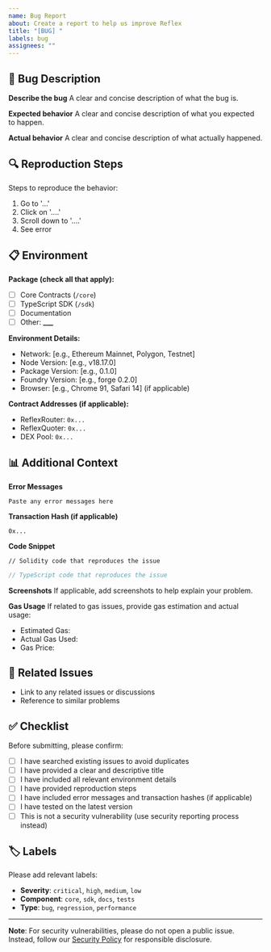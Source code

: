 ```yaml
---
name: Bug Report
about: Create a report to help us improve Reflex
title: "[BUG] "
labels: bug
assignees: ""
---
```


## 🐛 Bug Description

**Describe the bug**
A clear and concise description of what the bug is.

**Expected behavior**
A clear and concise description of what you expected to happen.

**Actual behavior**
A clear and concise description of what actually happened.

## 🔍 Reproduction Steps

Steps to reproduce the behavior:

1. Go to '...'
2. Click on '....'
3. Scroll down to '....'
4. See error

## 📋 Environment

**Package (check all that apply):**

- [ ] Core Contracts (`/core`)
- [ ] TypeScript SDK (`/sdk`)
- [ ] Documentation
- [ ] Other: ****\_\_\_****

**Environment Details:**

- Network: [e.g., Ethereum Mainnet, Polygon, Testnet]
- Node Version: [e.g., v18.17.0]
- Package Version: [e.g., 0.1.0]
- Foundry Version: [e.g., forge 0.2.0]
- Browser: [e.g., Chrome 91, Safari 14] (if applicable)

**Contract Addresses (if applicable):**

- ReflexRouter: `0x...`
- ReflexQuoter: `0x...`
- DEX Pool: `0x...`

## 📊 Additional Context

**Error Messages**

```
Paste any error messages here
```

**Transaction Hash (if applicable)**

```
0x...
```

**Code Snippet**

```solidity
// Solidity code that reproduces the issue
```

```typescript
// TypeScript code that reproduces the issue
```

**Screenshots**
If applicable, add screenshots to help explain your problem.

**Gas Usage**
If related to gas issues, provide gas estimation and actual usage:

- Estimated Gas:
- Actual Gas Used:
- Gas Price:

## 🔗 Related Issues

- Link to any related issues or discussions
- Reference to similar problems

## ✅ Checklist

Before submitting, please confirm:

- [ ] I have searched existing issues to avoid duplicates
- [ ] I have provided a clear and descriptive title
- [ ] I have included all relevant environment details
- [ ] I have provided reproduction steps
- [ ] I have included error messages and transaction hashes (if applicable)
- [ ] I have tested on the latest version
- [ ] This is not a security vulnerability (use security reporting process instead)

## 🏷️ Labels

Please add relevant labels:

- **Severity**: `critical`, `high`, `medium`, `low`
- **Component**: `core`, `sdk`, `docs`, `tests`
- **Type**: `bug`, `regression`, `performance`

---

**Note**: For security vulnerabilities, please do not open a public issue. Instead, follow our [Security Policy](../docs/SECURITY.md) for responsible disclosure.
